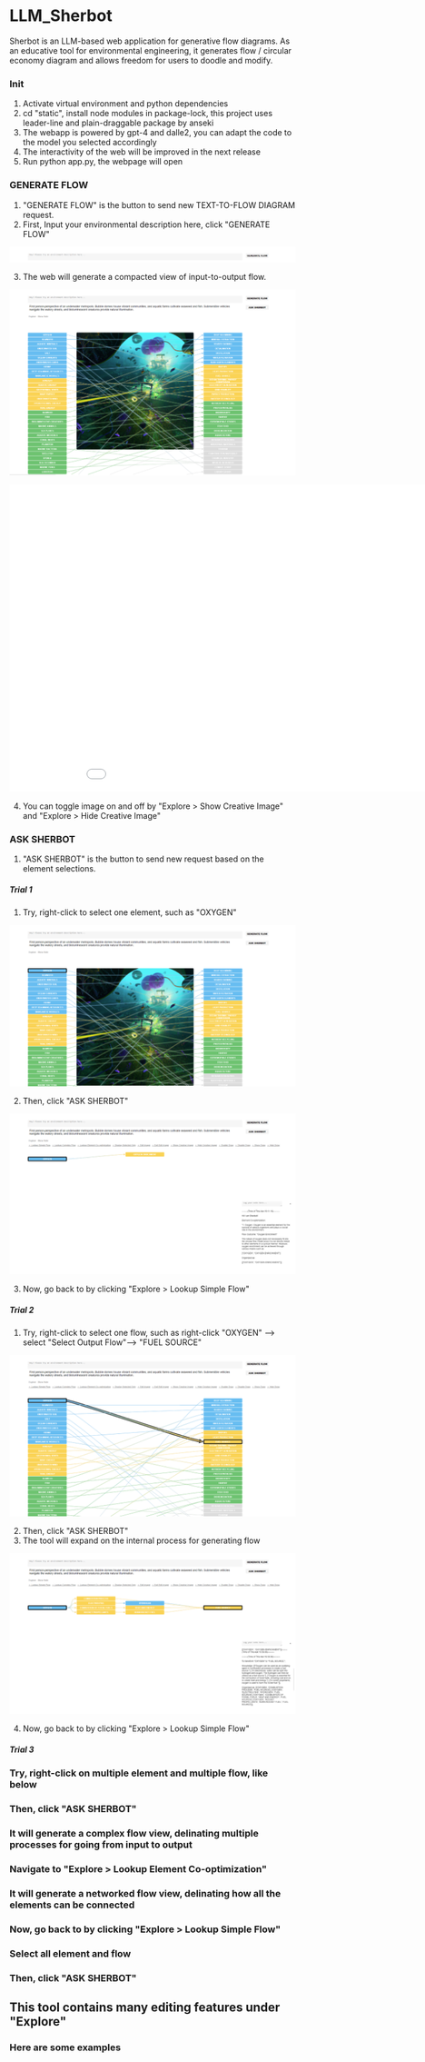 # LLM_Sherbot

Sherbot is an LLM-based web application for generative flow diagrams. As an educative tool for environmental engineering, it generates flow / circular economy diagram and allows freedom for users to doodle and modify.

### Init
1. Activate virtual environment and python dependencies
2. cd "static", install node modules in package-lock, this project uses leader-line and plain-draggable package by anseki
3. The webapp is powered by gpt-4 and dalle2, you can adapt the code to the model you selected accordingly
4. The interactivity of the web will be improved in the next release
5. Run python app.py, the webpage will open

### GENERATE FLOW
1. "GENERATE FLOW" is the button to send new TEXT-TO-FLOW DIAGRAM request.
2. First, Input your environmental description here, click "GENERATE FLOW"

![text-to-flow](__Pic__/0.png)

3. The web will generate a compacted view of input-to-output flow. 

![text-to-flow](__Pic__/2.png)
<iframe width="960" height="540" src="__Pic__/SimpleFlow_reduced.mp4" frameborder="0" allowfullscreen></iframe>

4. You can toggle image on and off by "Explore > Show Creative Image" and "Explore > Hide Creative Image" 

<!-- ![text-to-flow](__Pic__/3.png) -->


### ASK SHERBOT
1. "ASK SHERBOT" is the button to send new request based on the element selections.

##### Trial 1
1. Try, right-click to select one element, such as "OXYGEN"

![text-to-flow](__Pic__/3.png)

2. Then, click "ASK SHERBOT" 

![text-to-flow](__Pic__/4.png)

3. Now, go back to by clicking "Explore > Lookup Simple Flow"

##### Trial 2
1. Try, right-click to select one flow, such as  right-click "OXYGEN" --> select "Select Output Flow"--> "FUEL SOURCE"

![text-to-flow](__Pic__/5.png)

2. Then, click "ASK SHERBOT"
3. The tool will expand on the internal process for generating flow

![text-to-flow](__Pic__/6.png)

4. Now, go back to by clicking "Explore > Lookup Simple Flow"

##### Trial 3
### Try, right-click on multiple element and multiple flow, like below
### Then, click "ASK SHERBOT"
### It will generate a complex flow view, delinating multiple processes for going from input to output


### Navigate to "Explore > Lookup Element Co-optimization"
### It will generate a networked flow view, delinating how all the elements can be connected


### Now, go back to by clicking "Explore > Lookup Simple Flow"
### Select all element and flow
### Then, click "ASK SHERBOT"


## This tool contains many editing features under "Explore"
### Here are some examples